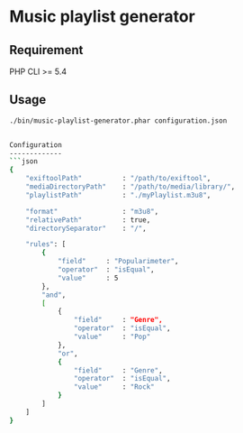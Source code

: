 Music playlist generator
========================

Requirement
-----------

PHP CLI >= 5.4


Usage
-----
```bash
./bin/music-playlist-generator.phar configuration.json


Configuration
-------------
```json
{
    "exiftoolPath"          : "/path/to/exiftool",
    "mediaDirectoryPath"    : "/path/to/media/library/",
    "playlistPath"          : "./myPlaylist.m3u8",

    "format"                : "m3u8",
    "relativePath"          : true,
    "directorySeparator"    : "/",

    "rules": [
        {
            "field"     : "Popularimeter",
            "operator"  : "isEqual",
            "value"     : 5
        },
        "and",
        [
            {
                "field"     : "Genre",
                "operator"  : "isEqual",
                "value"     : "Pop"
            },
            "or",
            {
                "field"     : "Genre",
                "operator"  : "isEqual",
                "value"     : "Rock"
            }
        ]
    ]
}

